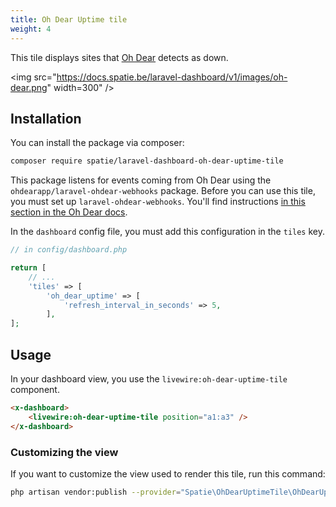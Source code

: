```yaml
---
title: Oh Dear Uptime tile
weight: 4
---
```


This tile displays sites that [Oh Dear](https://ohdear.app) detects as down.

<img src="https://docs.spatie.be/laravel-dashboard/v1/images/oh-dear.png" width=300" />

## Installation

You can install the package via composer:

```bash
composer require spatie/laravel-dashboard-oh-dear-uptime-tile
```

This package listens for events coming from Oh Dear using the `ohdearapp/laravel-ohdear-webhooks` package. Before you can use this tile, you must set up `laravel-ohdear-webhooks`. You'll find instructions [in this section in the Oh Dear docs](https://ohdear.app/docs/integrations/webhooks/laravel-package).

In the `dashboard` config file, you must add this configuration in the `tiles` key.

```php
// in config/dashboard.php

return [
    // ...
    'tiles' => [
        'oh_dear_uptime' => [
            'refresh_interval_in_seconds' => 5,
        ],
];
```

## Usage

In your dashboard view, you use the `livewire:oh-dear-uptime-tile` component.

```html
<x-dashboard>
    <livewire:oh-dear-uptime-tile position="a1:a3" />
</x-dashboard>
```

### Customizing the view

If you want to customize the view used to render this tile, run this command:

```bash
php artisan vendor:publish --provider="Spatie\OhDearUptimeTile\OhDearUptimeTileServiceProvider" --tag="dashboard-oh-dear-uptime-tile-views"
```
